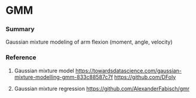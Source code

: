 # GMM

### Summary
Gaussian mixture modeling of arm flexion (moment, angle, velocity)

### Reference
1. Gaussian mixture model 
https://towardsdatascience.com/gaussian-mixture-modelling-gmm-833c88587c7f
https://github.com/DFoly

2. Gaussian mixture regression
https://github.com/AlexanderFabisch/gmr

